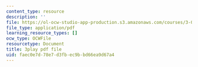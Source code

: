 ```yaml
---
content_type: resource
description: ''
file: https://ol-ocw-studio-app-production.s3.amazonaws.com/courses/3-091sc-introduction-to-solid-state-chemistry-fall-2010/faec0e7d78e7d3fbec9bbd66ea9d67a4_j7EBObU5Tjk.pdf
file_type: application/pdf
learning_resource_types: []
ocw_type: OCWFile
resourcetype: Document
title: 3play pdf file
uid: faec0e7d-78e7-d3fb-ec9b-bd66ea9d67a4
---
```

